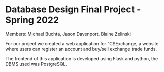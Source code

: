 # Database Design Final Project - Spring 2022

Members: Michael Buchta, Jason Davenport, Blaine Zelinski

For our project we created a web application for "CSExchange, a website where users can register an account and buy/sell exchange trade funds.

The frontend of this application is developed using Flask and python, the DBMS used was PostgreSQL.

